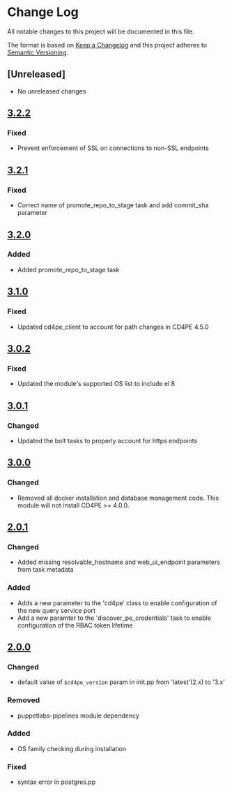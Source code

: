 # Change Log

All notable changes to this project will be documented in this file.

The format is based on [Keep a Changelog](http://keepachangelog.com/)
and this project adheres to [Semantic Versioning](http://semver.org/).

## [Unreleased]
- No unreleased changes

## [3.2.2](https://github.com/puppetlabs/puppetlabs-cd4pe/tree/3.2.2)
### Fixed
- Prevent enforcement of SSL on connections to non-SSL endpoints

## [3.2.1](https://github.com/puppetlabs/puppetlabs-cd4pe/tree/3.2.1)
### Fixed
- Correct name of promote_repo_to_stage task and add commit_sha parameter

## [3.2.0](https://github.com/puppetlabs/puppetlabs-cd4pe/tree/3.2.0)
### Added
- Added promote_repo_to_stage task

## [3.1.0](https://github.com/puppetlabs/puppetlabs-cd4pe/tree/3.1.0)
### Fixed
- Updated cd4pe_client to account for path changes in CD4PE 4.5.0

## [3.0.2](https://github.com/puppetlabs/puppetlabs-cd4pe/tree/3.0.2)
### Fixed
- Updated the module's supported OS list to include el 8

## [3.0.1](https://github.com/puppetlabs/puppetlabs-cd4pe/tree/3.0.1)
### Changed
- Updated the bolt tasks to properly account for https endpoints

## [3.0.0](https://github.com/puppetlabs/puppetlabs-cd4pe/tree/3.0.0)
### Changed
- Removed all docker installation and database management code. This module will not install CD4PE >= 4.0.0.

## [2.0.1](https://github.com/puppetlabs/puppetlabs-cd4pe/tree/2.0.1)
### Changed
- Added missing resolvable_hostname and web_ui_endpoint parameters from task metadata
### Added
- Adds a new parameter to the 'cd4pe' class to enable configuration of the new query service port
- Add a new paramter to the 'discover_pe_credentials' task to enable configuration of the RBAC token lifetime

## [2.0.0](https://github.com/puppetlabs/puppetlabs-cd4pe/tree/2.0.0)
### Changed
- default value of `$cd4pe_version` param in init.pp from 'latest'(2.x) to '3.x'
### Removed
- puppetlabs-pipelines module dependency
### Added
- OS family checking during installation
### Fixed
- syntax error in postgres.pp
